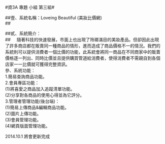 #資3A 專題 小組 第三組#

##壹、系統名稱：Loveing Beautiful (美妝比價網)<br>##

##貳、系統簡介：<br>##
&nbsp;&nbsp;&nbsp;&nbsp;隨著科技的快速發展，市面上也出現了玲瑯滿目的美妝產品。但卻因此出現了許多商店都在販賣同一種商品的情形，進而造成了商品價格不一的情況。我們的系統則可以提供消費者一個比價的功能，此系統會將同一商品在不同商家中的販賣價格逐一列出、同時比價並且提供購買管道給消費者，使得消費者不需親自到各個店家一一比價就可獲得完整資訊。<br>
參、系統功能：<br>
    1.簡易查詢商品功能。<br>
    2.會員專區功能：<br>
 	    (1)將喜愛之商品加入追蹤清單功能。<br>
 	    (2)分享對各商品的使用心得並為它評分。<br>
    3.管理者管理功能(後台端)：<br>
 	    (1)簡易上傳商品&編輯商品功能。<br>
 	    (2)圖片上傳功能。<br>
 	    (3)會員管理功能。<br>
 	    (4)網頁版面管理功能。<br>


2014.10.1 將會更新完成
